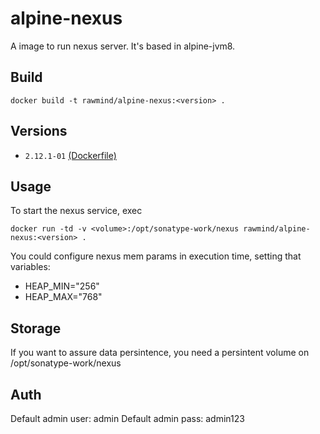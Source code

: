 alpine-nexus
=============

A image to run nexus server. It's based in alpine-jvm8.

## Build

```
docker build -t rawmind/alpine-nexus:<version> .
```

## Versions

- `2.12.1-01` [(Dockerfile)](https://github.com/rawmind0/alpine-nexus/blob/master/Dockerfile)

## Usage

To start the nexus service, exec

```
docker run -td -v <volume>:/opt/sonatype-work/nexus rawmind/alpine-nexus:<version> .
```

You could configure nexus mem params in execution time, setting that variables:
- HEAP_MIN="256"
- HEAP_MAX="768"

## Storage

If you want to assure data persintence, you need a persintent volume on /opt/sonatype-work/nexus

## Auth

Default admin user: admin
Default admin pass: admin123
